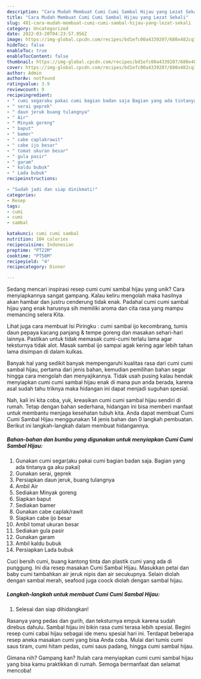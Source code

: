 ```yaml
---
description: "Cara Mudah Membuat Cumi Cumi Sambal Hijau yang Lezat Sekali"
title: "Cara Mudah Membuat Cumi Cumi Sambal Hijau yang Lezat Sekali"
slug: 481-cara-mudah-membuat-cumi-cumi-sambal-hijau-yang-lezat-sekali
category: Uncategorized
date: 2022-03-20T04:23:57.956Z
image: https://img-global.cpcdn.com/recipes/bd1efc00a4339207/680x482cq70/cumi-cumi-sambal-hijau-foto-resep-utama.jpg
hideToc: false
enableToc: true
enableTocContent: false
thumbnail: https://img-global.cpcdn.com/recipes/bd1efc00a4339207/680x482cq70/cumi-cumi-sambal-hijau-foto-resep-utama.jpg
cover: https://img-global.cpcdn.com/recipes/bd1efc00a4339207/680x482cq70/cumi-cumi-sambal-hijau-foto-resep-utama.jpg
author: Admin
authorAv: notfound
ratingvalue: 3.9
reviewcount: 9
recipeingredient:
- " cumi segaraku pakai cumi bagian badan saja Bagian yang ada tintanya ga aku pakai"
- " serai geprek"
- " daun jeruk buang tulangnya"
- " Air"
- " Minyak goreng"
- " baput"
- " bamer"
- " cabe caplakrawit"
- " cabe ijo besar"
- " tomat ukuran besar"
- " gula pasir"
- " garam"
- " kaldu bubuk"
- " Lada bubuk"
recipeinstructions:

- "Sudah jadi dan siap dinikmati!"
categories:
- Resep
tags:
- cumi
- cumi
- sambal

katakunci: cumi cumi sambal 
nutrition: 104 calories
recipecuisine: Indonesian
preptime: "PT22M"
cooktime: "PT58M"
recipeyield: "4"
recipecategory: Dinner

---
```





Sedang mencari inspirasi resep cumi cumi sambal hijau yang unik? Cara menyiapkannya sangat gampang. Kalau keliru mengolah maka hasilnya akan hambar dan justru cenderung tidak enak. Padahal cumi cumi sambal hijau yang enak harusnya sih memiliki aroma dan cita rasa yang mampu memancing selera Kita.





Lihat juga cara membuat Isi Piringku : cumi sambal ijo kecombrang, tumis daun pepaya kacang panjang &amp; tempe goreng dan masakan sehari-hari lainnya. Pastikan untuk tidak memasak cumi-cumi terlalu lama agar teksturnya tidak alot. Masak sambal ijo sampai agak kering agar lebih tahan lama disimpan di dalam kulkas.

Banyak hal yang sedikit banyak mempengaruhi kualitas rasa dari cumi cumi sambal hijau, pertama dari jenis bahan, kemudian pemilihan bahan segar hingga cara mengolah dan menyajikannya. Tidak usah pusing kalau hendak menyiapkan cumi cumi sambal hijau enak di mana pun anda berada, karena asal sudah tahu triknya maka hidangan ini dapat menjadi suguhan spesial.






Nah, kali ini kita coba, yuk, kreasikan cumi cumi sambal hijau sendiri di rumah. Tetap dengan bahan sederhana, hidangan ini bisa memberi manfaat untuk membantu menjaga kesehatan tubuh kita. Anda dapat membuat Cumi Cumi Sambal Hijau menggunakan 14 jenis bahan dan 0 langkah pembuatan. Berikut ini langkah-langkah dalam membuat hidangannya.

<!--inarticleads1-->

##### Bahan-bahan dan bumbu yang digunakan untuk menyiapkan Cumi Cumi Sambal Hijau:

1. Gunakan  cumi segar(aku pakai cumi bagian badan saja. Bagian yang ada tintanya ga aku pakai)
1. Gunakan  serai, geprek
1. Persiapkan  daun jeruk, buang tulangnya
1. Ambil  Air
1. Sediakan  Minyak goreng
1. Siapkan  baput
1. Sediakan  bamer
1. Gunakan  cabe caplak/rawit
1. Siapkan  cabe ijo besar
1. Ambil  tomat ukuran besar
1. Sediakan  gula pasir
1. Gunakan  garam
1. Ambil  kaldu bubuk
1. Persiapkan  Lada bubuk


Cuci bersih cumi, buang kantong tinta dan plastik cumi yang ada di punggung. Ini dia resep masakan Cumi Sambal Hijau. Masukkan petai dan baby cumi tambahkan air jeruk nipis dan air secukupnya. Selain diolah dengan sambal merah, seafood juga coock diolah dengan sambal hijau. 

<!--inarticleads2-->

##### Langkah-langkah untuk membuat Cumi Cumi Sambal Hijau:


1. Selesai dan siap dihidangkan!

Rasanya yang pedas dan gurih, dan teksturnya empuk karena sudah direbus dahulu. Sambal hijau ini bikin rasa cumi terasa lebih spesial. Begini resep cumi cabai hijau sebagai ide menu spesial hari ini. Terdapat beberapa resep aneka masakan cumi yang bisa Anda coba. Mulai dari tumis cumi saus tiram, cumi hitam pedas, cumi saus padang, hingga cumi sambal hijau. 

Gimana nih? Gampang kan? Itulah cara menyiapkan cumi cumi sambal hijau yang bisa kamu praktikkan di rumah. Semoga bermanfaat dan selamat mencoba!
